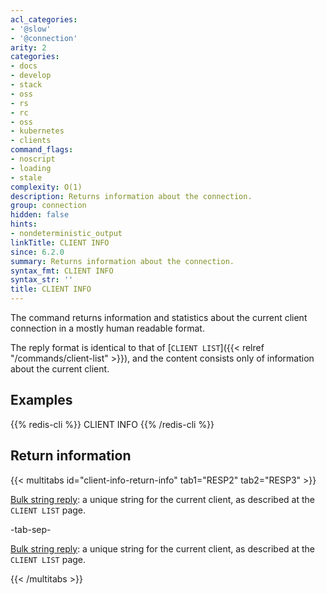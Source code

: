```yaml
---
acl_categories:
- '@slow'
- '@connection'
arity: 2
categories:
- docs
- develop
- stack
- oss
- rs
- rc
- oss
- kubernetes
- clients
command_flags:
- noscript
- loading
- stale
complexity: O(1)
description: Returns information about the connection.
group: connection
hidden: false
hints:
- nondeterministic_output
linkTitle: CLIENT INFO
since: 6.2.0
summary: Returns information about the connection.
syntax_fmt: CLIENT INFO
syntax_str: ''
title: CLIENT INFO
---
```

The command returns information and statistics about the current client connection in a mostly human readable format.

The reply format is identical to that of [`CLIENT LIST`]({{< relref "/commands/client-list" >}}), and the content consists only of information about the current client.

## Examples

{{% redis-cli %}}
CLIENT INFO
{{% /redis-cli %}}

## Return information

{{< multitabs id="client-info-return-info" 
    tab1="RESP2" 
    tab2="RESP3" >}}

[Bulk string reply](../../develop/reference/protocol-spec#bulk-strings): a unique string for the current client, as described at the `CLIENT LIST` page.

-tab-sep-

[Bulk string reply](../../develop/reference/protocol-spec#bulk-strings): a unique string for the current client, as described at the `CLIENT LIST` page.

{{< /multitabs >}}
